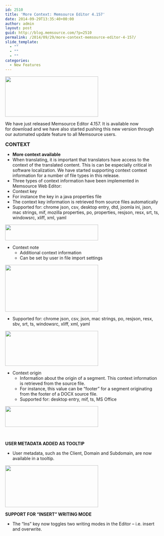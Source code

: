 ```yaml
---
id: 2510
title: 'More Context: Memsource Editor 4.157'
date: 2014-09-29T13:35:40+00:00
author: admin
layout: post
guid: http://blog.memsource.com/?p=2510
permalink: /2014/09/29/more-context-memsource-editor-4-157/
slide_template:
  - ""
  - ""
  - ""
categories:
  - New Features
---
```

<img class="alignleft size-medium wp-image-2760" title="Memsource Editor" src="/wp-content/uploads/2014/08/editor-logo-300x130.png" alt="" width="300" height="130" />

We have just released Memsource Editor 4.157. It is available now for download and we have also started pushing this new version through our automated update feature to all Memsource users.<!--more-->

**<span style="font-size: 1.17em;">CONTEXT</span>**

  * **More context available**
  * When translating, it is important that translators have access to the context of the translated content. This is can be especially critical in software localization. We have started supporting context context information for a number of file types in this release.
  * Three types of context information have been implemented in Memsource Web Editor:
  * Context key
  * For instance the key in a java properties file
  * The context key information is retrieved from source files automatically
  * Supported for: chrome json, csv, desktop entry, dtd, joomla ini, json, mac strings, mif, mozilla properties, po, properties, resjson, resx, srt, ts, windowsrc, xliff, xml, yaml

[<img title="context 1" src="/wp-content/uploads/2014/08/context-13-300x51.png" alt="" width="300" height="51" />](/wp-content/uploads/2014/08/context-13.png)

  * Context note 
      * Additional context information
      * Can be set by user in file import settings

[<img class="alignnone size-medium wp-image-2753" title="context 2" src="/wp-content/uploads/2014/08/context-2-300x151.png" alt="" width="300" height="151" />](/wp-content/uploads/2014/08/context-2.png)

  * Supported for: chrome json, csv, json, mac strings, po, resjson, resx, sbv, srt, ts, windowsrc, xliff, xml, yaml

[<img class="alignnone size-medium wp-image-2754" title="context 3" src="/wp-content/uploads/2014/08/context-3-300x113.png" alt="" width="300" height="113" />](/wp-content/uploads/2014/08/context-3.png)

  * Context origin 
      * Information about the origin of a segment. This context information is retrieved from the source file.
      * For instance, this value can be “footer” for a segment originating from the footer of a DOCX source file.
      * Supported for: desktop entry, mif, ts, MS Office

[<img class="alignnone size-medium wp-image-2755" title="context4" src="/wp-content/uploads/2014/08/context4-300x67.png" alt="" width="300" height="67" />](/wp-content/uploads/2014/08/context4.png)

&nbsp;

**USER METADATA ADDED AS TOOLTIP**

  * User metadata, such as the Client, Domain and Subdomain, are now available in a tooltip.

<div>
  <strong><a href="/wp-content/uploads/2014/08/tooltip.png"><img class="alignnone size-medium wp-image-2756" title="tooltip" src="/wp-content/uploads/2014/08/tooltip-300x135.png" alt="" width="300" height="135" /></a></strong>
</div>

<div>
</div>

<div>
  <p>
    <strong>SUPPORT FOR &#8220;INSERT&#8221; WRITING MODE</strong>
  </p>
  
  <ul>
    <li>
      The &#8220;Ins&#8221; key now toggles two writing modes in the Editor &#8211; i.e. insert and overwrite.
    </li>
  </ul>
</div>

&nbsp;